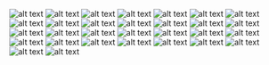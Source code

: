 ![alt text](images/chatgpt.001.webp)
![alt text](images/okraina.001.jpeg) ![alt text](images/okraina.002.jpeg) ![alt text](images/okraina.003.jpeg) ![alt text](images/okraina.004.jpeg) ![alt text](images/okraina.005.jpeg) ![alt text](images/okraina.006.jpeg) ![alt text](images/okraina.007.jpeg) ![alt text](images/okraina.008.jpeg) ![alt text](images/okraina.009.jpeg) ![alt text](images/okraina.010.jpeg) ![alt text](images/okraina.011.jpeg) ![alt text](images/okraina.012.jpeg) ![alt text](images/okraina.013.jpeg) ![alt text](images/okraina.014.jpeg) ![alt text](images/okraina.015.jpeg) ![alt text](images/okraina.016.jpeg) ![alt text](images/okraina.017.jpeg) ![alt text](images/okraina.018.jpeg) ![alt text](images/okraina.019.jpeg) ![alt text](images/okraina.020.jpeg) ![alt text](images/okraina.021.jpeg) ![alt text](images/okraina.022.jpeg) ![alt text](images/okraina.023.jpeg) ![alt text](images/okraina.024.jpeg) ![alt text](images/okraina.025.jpeg) ![alt text](images/okraina.026.jpeg) ![alt text](images/okraina.027.jpeg) ![alt text](images/okraina.028.jpeg) ![alt text](images/okraina.029.jpeg)